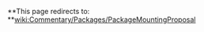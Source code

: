 **This page redirects to: **[wiki:Commentary/Packages/PackageMountingProposal](/trac/ghc/wiki/Commentary/Packages/PackageMountingProposal)